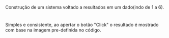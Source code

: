 
Construção de um sistema voltado a resultados em um dado(indo de 1 a 6).
#

Simples e consistente, ao apertar o botão "Click" o resultado é mostrado com base na imagem pre-definida no código.
##


 
